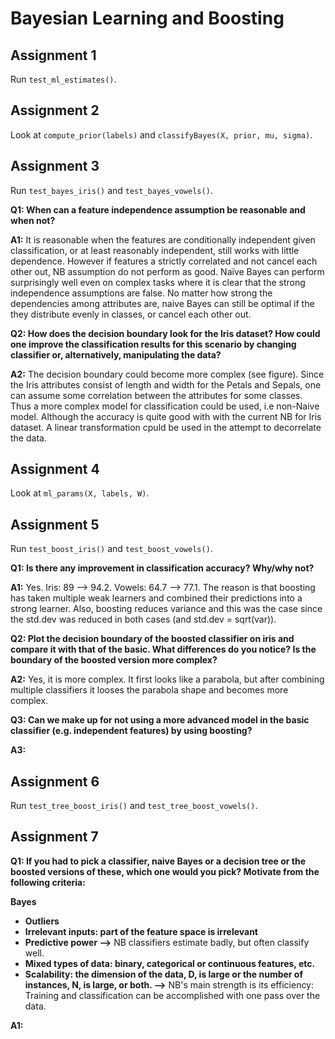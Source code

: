 # Bayesian Learning and Boosting

## Assignment 1
Run `test_ml_estimates()`.

## Assignment 2
Look at `compute_prior(labels)` and `classifyBayes(X, prior, mu, sigma)`.

## Assignment 3
Run `test_bayes_iris()` and `test_bayes_vowels()`.

**Q1: When can a feature independence assumption be reasonable and when not?**

**A1:** It is reasonable when the features are conditionally independent given classification, or at least reasonably independent, still works with little dependence. However if features a strictly correlated and not cancel each other out, NB assumption do not perform as good. Naïve Bayes can perform surprisingly well even on complex tasks where it is clear that the strong independence assumptions are false. No matter how strong the dependencies among attributes are, naive Bayes can still be optimal if the they distribute evenly in classes, or cancel each other out.

**Q2: How does the decision boundary look for the Iris dataset? How could one improve the classification results for this scenario by changing classifier or, alternatively, manipulating the data?**

**A2:** The decision boundary could become more complex (see figure). Since the Iris attributes consist of length and width for the Petals and Sepals, one can assume some correlation between the attributes for some classes. Thus a more complex model for classification could be used, i.e non-Naive model. Although the accuracy is quite good with with the current NB for Iris dataset. A linear transformation cpuld be used in the attempt to decorrelate the data.

## Assignment 4
Look at `ml_params(X, labels, W)`.

## Assignment 5
Run `test_boost_iris()` and `test_boost_vowels()`.

**Q1: Is there any improvement in classification accuracy? Why/why not?**

**A1:** Yes. Iris: 89 --> 94.2. Vowels: 64.7 --> 77.1. The reason is that boosting has taken multiple weak learners and combined their predictions into a strong learner. Also, boosting reduces variance and this was the case since the std.dev was reduced in both cases (and std.dev = sqrt(var)).

**Q2: Plot the decision boundary of the boosted classifier on iris and compare it with that of the basic. What differences do you notice? Is the boundary of the boosted version more complex?**

**A2:** Yes, it is more complex. It first looks like a parabola, but after combining multiple classifiers it looses the parabola shape and becomes more complex.

**Q3: Can we make up for not using a more advanced model in the basic classifier (e.g. independent features) by using boosting?**

**A3:**


## Assignment 6
Run `test_tree_boost_iris()` and `test_tree_boost_vowels()`.

## Assignment 7
**Q1: If you had to pick a classifier, naive Bayes or a decision tree or the boosted versions of these, which one would you pick? Motivate from the following criteria:**

**Bayes**
* **Outliers**
* **Irrelevant inputs: part of the feature space is irrelevant**
* **Predictive power -->** NB classifiers estimate badly, but often classify well.
* **Mixed types of data: binary, categorical or continuous features, etc.**
* **Scalability: the dimension of the data, D, is large or the number of instances, N, is large, or both. -->** NB's main strength is its efficiency: Training and classification can be accomplished with one pass over the data. 

**A1:**



